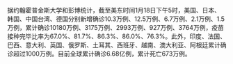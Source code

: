据约翰霍普金斯大学和彭博统计，截至美东时间1月18日下午5时，美国、日本、韩国、中国台湾、德国分别新增确诊10.3万例、12.5万例、6.7万例、2.1万例、1.5万例，累计确诊10180万例、3175万例、2993万例、927万例、3764万例，疫苗接种完毕比率为67.0%、81.7%、86.3%、86.0%、76.3%。此外，印度、法国、巴西、意大利、英国、俄罗斯、土耳其、西班牙、越南、澳大利亚、阿根廷累计确诊超过1000万例。目前全球累计确诊6.68亿例，累计死亡673万例。